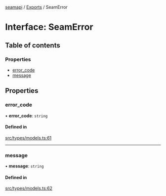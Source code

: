 [seamapi](../README.md) / [Exports](../modules.md) / SeamError

# Interface: SeamError

## Table of contents

### Properties

- [error\_code](SeamError.md#error_code)
- [message](SeamError.md#message)

## Properties

### error\_code

• **error\_code**: `string`

#### Defined in

[src/types/models.ts:61](https://github.com/seamapi/javascript/blob/main/src/types/models.ts#L61)

___

### message

• **message**: `string`

#### Defined in

[src/types/models.ts:62](https://github.com/seamapi/javascript/blob/main/src/types/models.ts#L62)
